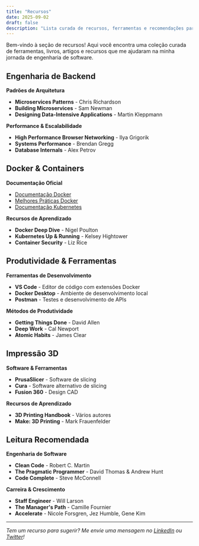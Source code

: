 ```yaml
---
title: "Recursos"
date: 2025-09-02
draft: false
description: "Lista curada de recursos, ferramentas e recomendações para engenharia de software e desenvolvimento"
---
```


Bem-vindo à seção de recursos! Aqui você encontra uma coleção curada de ferramentas, livros, artigos e recursos que me ajudaram na minha jornada de engenharia de software.

## Engenharia de Backend

**Padrões de Arquitetura**

- **Microservices Patterns** - Chris Richardson
- **Building Microservices** - Sam Newman
- **Designing Data-Intensive Applications** - Martin Kleppmann

**Performance & Escalabilidade**

- **High Performance Browser Networking** - Ilya Grigorik
- **Systems Performance** - Brendan Gregg
- **Database Internals** - Alex Petrov

## Docker & Containers

**Documentação Oficial**

- [Documentação Docker](https://docs.docker.com/)
- [Melhores Práticas Docker](https://docs.docker.com/develop/dev-best-practices/)
- [Documentação Kubernetes](https://kubernetes.io/docs/)

**Recursos de Aprendizado**

- **Docker Deep Dive** - Nigel Poulton
- **Kubernetes Up & Running** - Kelsey Hightower
- **Container Security** - Liz Rice

## Produtividade & Ferramentas

**Ferramentas de Desenvolvimento**

- **VS Code** - Editor de código com extensões Docker
- **Docker Desktop** - Ambiente de desenvolvimento local
- **Postman** - Testes e desenvolvimento de APIs

**Métodos de Produtividade**

- **Getting Things Done** - David Allen
- **Deep Work** - Cal Newport
- **Atomic Habits** - James Clear

## Impressão 3D

**Software & Ferramentas**

- **PrusaSlicer** - Software de slicing
- **Cura** - Software alternativo de slicing
- **Fusion 360** - Design CAD

**Recursos de Aprendizado**

- **3D Printing Handbook** - Vários autores
- **Make: 3D Printing** - Mark Frauenfelder

## Leitura Recomendada

**Engenharia de Software**

- **Clean Code** - Robert C. Martin
- **The Pragmatic Programmer** - David Thomas & Andrew Hunt
- **Code Complete** - Steve McConnell

**Carreira & Crescimento**

- **Staff Engineer** - Will Larson
- **The Manager's Path** - Camille Fournier
- **Accelerate** - Nicole Forsgren, Jez Humble, Gene Kim

---

*Tem um recurso para sugerir? Me envie uma mensagem no [LinkedIn](https://www.linkedin.com/in/rflpazini) ou [Twitter](https://twitter.com/rflpazini)!*
